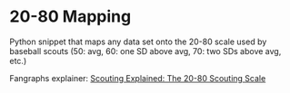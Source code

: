 # 20-80 Mapping
Python snippet that maps any data set onto the 20-80 scale used by baseball scouts (50: avg, 60: one SD above avg, 70: two SDs above avg, etc.)

Fangraphs explainer: [Scouting Explained: The 20-80 Scouting Scale](https://blogs.fangraphs.com/scouting-explained-the-20-80-scouting-scale/)
